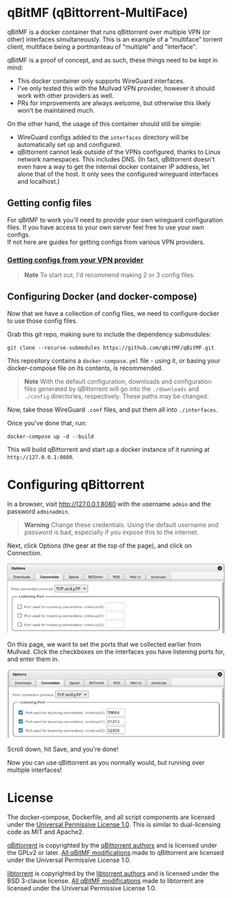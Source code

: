 # qBitMF (qBittorrent-MultiFace)
qBitMF is a docker container that runs qBittorrent over multiple VPN (or other) interfaces simultaneously. This is an example of a "multiface" torrent client, multiface being a portmanteau of "multiple" and "interface".

qBitMF is a proof of concept, and as such, these things need to be kept in mind:
- This docker container only supports WireGuard interfaces.
- I've only tested this with the Mullvad VPN provider, however it should work with other providers as well.
- PRs for improvements are always welcome, but otherwise this likely won't be maintained much.

On the other hand, the usage of this container should still be simple:
- WireGuard configs added to the `interfaces` directory will be automatically set up and configured.
- qBittorrent cannot leak outside of the VPNs configured, thanks to Linux network namespaces. This includes DNS. (In fact, qBittorrent doesn't even have a way to get the internal docker container IP address, let alone that of the host. It only sees the configured wireguard interfaces and localhost.)

## Getting config files
For qBitMF to work you'll need to provide your own wireguard configuration files. If you have access to your own server feel free to use your own configs.
<br />
If not here are guides for getting configs from various VPN providers.

### [Getting configs from your VPN provider](/doc/getting-configfiles)

> **Note**
> To start out, I'd recommend making 2 or 3 config files.

## Configuring Docker (and docker-compose)
Now that we have a collection of config files, we need to configure docker to use those config files.

Grab this git repo, making sure to include the dependency submodules:

```
git clone --recurse-submodules https://github.com/qBitMF/qBitMF.git
```

This repository contains a `docker-compose.yml` file - using it, or basing your docker-compose file on its contents, is recommended.

> **Note**
> With the default configuration, downloads and configuration files generated by qBittorrent will go into the `./downloads` and `./config` directories, respectively. These paths may be changed.

Now, take those WireGuard `.conf` files, and put them all into `./interfaces`.

Once you've done that, run:

```
docker-compose up -d --build
```

This will build qBittorrent and start up a docker instance of it running at `http://127.0.0.1:8080`.

# Configuring qBittorrent

In a browser, visit http://127.0.0.1:8080 with the username `admin` and the password `adminadmin`.

> **Warning**
> Change these credentials. Using the default username and password is bad, especially if you expose this to the internet.

Next, click Options (the gear at the top of the page), and click on Connection.

![qBittorrent connection page](doc/img/119428447073ed4ee36f5e0643592f1c1ad57f0df158c351884470ab41688e88.png)  

On this page, we want to set the ports that we collected earlier from Mullvad. Click the checkboxes on the interfaces you have listening ports for, and enter them in.

![qBittorrent connection page, filled](doc/img/6dc85b44fab6ffb5502f7445a311fbda0d66fa3e408feaf4331ac0bbe1620dd7.png)  

Scroll down, hit Save, and you're done!

Now you can use qBittorrent as you normally would, but running over multiple interfaces! 

# License

The docker-compose, Dockerfile, and all script components are licensed under the [Universal Permissive License 1.0](https://opensource.org/licenses/UPL). This is similar to dual-licensing code as MIT and Apache2.

[qBittorrent](https://github.com/qbittorrent/qBittorrent) is copyrighted by the [qBittorrent authors](https://github.com/qbittorrent/qBittorrent/blob/master/AUTHORS) and is licensed under the GPLv2 or later. [All qBitMF modifications](https://github.com/qbittorrent/qBittorrent/compare/master...qBitMF:qBittorrent-multiface:master) made to qBittorrent are licensed under the Universal Permissive License 1.0.

[libtorrent](https://github.com/arvidn/libtorrent) is copyrighted by the [libtorrent authors](https://github.com/arvidn/libtorrent/blob/RC_2_0/AUTHORS) and is licensed under the BSD 3-clause license. [All qBitMF modifications](https://github.com/arvidn/libtorrent/compare/RC_2_0...qBitMF:libtorrent-multiface:RC_2_0) made to libtorrent are licensed under the Universal Permissive License 1.0.